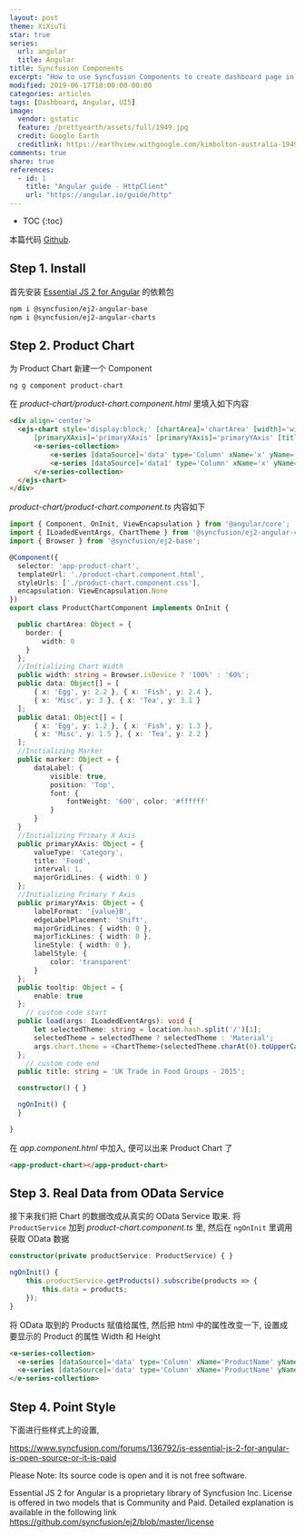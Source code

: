 ```yaml
---
layout: post
theme: XiXiuTi
star: true
series: 
  url: angular
  title: Angular
title: Syncfusion Components
excerpt: "How to use Syncfusion Components to create dashboard page in Angular Application?"
modified: 2019-06-17T18:00:00-00:00
categories: articles
tags: [Dashboard, Angular, UI5]
image:
  vendor: gstatic
  feature: /prettyearth/assets/full/1949.jpg
  credit: Google Earth
  creditlink: https://earthview.withgoogle.com/kimbolton-australia-1949
comments: true
share: true
references:
  - id: 1
    title: "Angular guide - HttpClient"
    url: "https://angular.io/guide/http"
---
```


* TOC
{:toc}

本篇代码 [Github](https://github.com/tiven-wang/angular-tutorial/tree/syncfusion).

## Step 1. Install

首先安装 [Essential JS 2 for Angular](https://ej2.syncfusion.com/home/angular.html) 的依赖包

```sh
npm i @syncfusion/ej2-angular-base
npm i @syncfusion/ej2-angular-charts
```

## Step 2. Product Chart

为 Product Chart 新建一个 Component

`ng g component product-chart`

在 *product-chart/product-chart.component.html* 里填入如下内容

```html
<div align='center'>
  <ejs-chart style='display:block;' [chartArea]='chartArea' [width]='width' align='center' id='chartcontainer' 
      [primaryXAxis]='primaryXAxis' [primaryYAxis]='primaryYAxis' [title]='title' [tooltip]='tooltip' (load)='load($event)'>
      <e-series-collection>
          <e-series [dataSource]='data' type='Column' xName='x' yName='y' name='Imports' [marker]='marker'> </e-series>
          <e-series [dataSource]='data1' type='Column' xName='x' yName='y' name='Exports' [marker]='marker'> </e-series>
      </e-series-collection>
  </ejs-chart>
</div>
```

*product-chart/product-chart.component.ts* 内容如下

```typescript
import { Component, OnInit, ViewEncapsulation } from '@angular/core';
import { ILoadedEventArgs, ChartTheme } from '@syncfusion/ej2-angular-charts';
import { Browser } from '@syncfusion/ej2-base';

@Component({
  selector: 'app-product-chart',
  templateUrl: './product-chart.component.html',
  styleUrls: ['./product-chart.component.css'],
  encapsulation: ViewEncapsulation.None
})
export class ProductChartComponent implements OnInit {

  public chartArea: Object = {
    border: {
        width: 0
    }
  };
  //Initializing Chart Width
  public width: string = Browser.isDevice ? '100%' : '60%';
  public data: Object[] = [
      { x: 'Egg', y: 2.2 }, { x: 'Fish', y: 2.4 },
      { x: 'Misc', y: 3 }, { x: 'Tea', y: 3.1 }
  ];
  public data1: Object[] = [
      { x: 'Egg', y: 1.2 }, { x: 'Fish', y: 1.3 },
      { x: 'Misc', y: 1.5 }, { x: 'Tea', y: 2.2 }
  ];
  //Initializing Marker
  public marker: Object = {
      dataLabel: {
          visible: true,
          position: 'Top',
          font: {
              fontWeight: '600', color: '#ffffff'
          }
      }
  }
  //Initializing Primary X Axis
  public primaryXAxis: Object = {
      valueType: 'Category',
      title: 'Food',
      interval: 1,
      majorGridLines: { width: 0 }
  };
  //Initializing Primary Y Axis
  public primaryYAxis: Object = {
      labelFormat: '{value}B',
      edgeLabelPlacement: 'Shift',
      majorGridLines: { width: 0 },
      majorTickLines: { width: 0 },
      lineStyle: { width: 0 },
      labelStyle: {
          color: 'transparent'
      }
  };
  public tooltip: Object = {
      enable: true
  };
    // custom code start
  public load(args: ILoadedEventArgs): void {
      let selectedTheme: string = location.hash.split('/')[1];
      selectedTheme = selectedTheme ? selectedTheme : 'Material';
      args.chart.theme = <ChartTheme>(selectedTheme.charAt(0).toUpperCase() + selectedTheme.slice(1)).replace(/-dark/i, "Dark");
  };
    // custom code end
  public title: string = 'UK Trade in Food Groups - 2015';

  constructor() { }

  ngOnInit() {
  }

}
```

在 *app.component.html* 中加入, 便可以出来 Product Chart 了

```html
<app-product-chart></app-product-chart>
```

## Step 3. Real Data from OData Service

接下来我们把 Chart 的数据改成从真实的 OData Service 取来. 将 `ProductService` 加到 *product-chart.component.ts* 里, 然后在 `ngOnInit` 里调用获取 OData 数据

```typescript
constructor(private productService: ProductService) { }

ngOnInit() {
    this.productService.getProducts().subscribe(products => {
        this.data = products;
    });
}
```

将 OData 取到的 Products 赋值给属性, 然后把 html 中的属性改变一下, 设置成要显示的 Product 的属性 Width 和 Height

```html
<e-series-collection>
  <e-series [dataSource]='data' type='Column' xName='ProductName' yName='Width' name='Product' [marker]='marker'> </e-series>
  <e-series [dataSource]='data' type='Column' xName='ProductName' yName='Height' name='Exports' [marker]='marker'> </e-series>
</e-series-collection>
```

## Step 4. Point Style

下面进行些样式上的设置, 

https://www.syncfusion.com/forums/136792/is-essential-js-2-for-angular-is-open-source-or-it-is-paid

Please Note: Its source code is open and it is not free software.

Essential JS 2 for Angular is a proprietary library of Syncfusion Inc. License is offered in two models that is Community and Paid. Detailed explanation is available in the following link https://github.com/syncfusion/ej2/blob/master/license